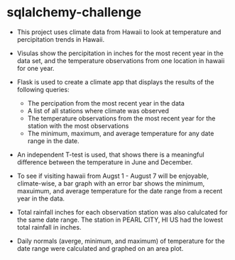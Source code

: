 # sqlalchemy-challenge

* This project uses climate data from Hawaii to look at temperature and percipitation trends in Hawaii. 

* Visulas show the percipitation in inches for the most recent year in the data set, and the temperature observations from one location in hawaii for one year.

* Flask is used to create a climate app that displays the results of the following queries:
    * The percipation from the most recent year in the data 
    * A list of all stations where climate was observed
    * The temperature observations from the most recent year for the station with the most observations
    * The minimum, maximum, and average temperature for any date range in the date.

* An independent T-test is used, that shows there is a meaningful difference between the temperature in June and December.

* To see if visiting hawaii from Augst 1 - August 7 will be enjoyable, climate-wise, a bar graph with an error bar shows the minimum, maxuimum, and average temperature for the date range from a recent year in the data.

* Total rainfall inches for each observation station was also calulcated for the same date range. The station in PEARL CITY, HI US had the lowest total rainfall in inches.

* Daily normals (averge, minimum, and maximum) of temperature for the date range were calculated and graphed on an area plot. 
